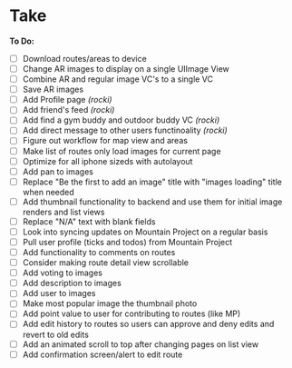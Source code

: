 # Take
**To Do:**

- [ ] Download routes/areas to device
- [ ] Change AR images to display on a single UIImage View
- [ ] Combine AR and regular image VC's to a single VC
- [ ] Save AR images
- [ ] Add Profile page *(rocki)*
- [ ] Add friend's feed *(rocki)*
- [ ] Add find a gym buddy and outdoor buddy VC *(rocki)*
- [ ] Add direct message to other users functinoality *(rocki)*
- [ ] Figure out workflow for map view and areas
- [ ] Make list of routes only load images for current page
- [ ] Optimize for all iphone sizeds with autolayout
- [ ] Add pan to images
- [ ] Replace "Be the first to add an image" title with "images loading" title when needed
- [ ] Add thumbnail functionality to backend and use them for initial image renders and list views
- [ ] Replace "N/A" text with blank fields
- [ ] Look into syncing updates on Mountain Project on a regular basis
- [ ] Pull user profile (ticks and todos) from Mountain Project
- [ ] Add functionality to comments on routes
- [ ] Consider making route detail view scrollable
- [ ] Add voting to images
- [ ] Add description to images
- [ ] Add user to images
- [ ] Make most popular image the thumbnail photo
- [ ] Add point value to user for contributing to routes (like MP)
- [ ] Add edit history to routes so users can approve and deny edits and revert to old edits
- [ ] Add an animated scroll to top after changing pages on list view
- [ ] Add confirmation screen/alert to edit route
